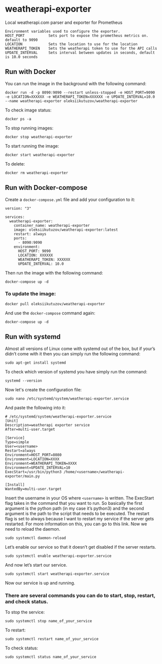 # weatherapi-exporter
Local weatherapi.com parser and exporter for Prometheus

```
Environment variables used to configure the exporter.
HOST_PORT           Sets port to expose the prometheus metrics on. default to 9090
LOCATION            Sets the location to use for the location
WEATHERAPI_TOKEN    Sets the weatherapi token to use for the API calls
UPDATE_INTERVAL     Sets interval between updates in seconds, default is 10.0 seconds
```

## Run with Docker

You can run the image in the background with the following command:
```
docker run -d -p 8090:9090 --restart unless-stopped -e HOST_PORT=9090 -e LOCATION=XXXXXX -e WEATHERAPI_TOKEN=XXXXXX -e UPDATE_INTERVAL=10.0 --name weatherapi-exporter oleksiikutuzov/weatherapi-exporter
```

To check image status:
```
docker ps -a
```

To stop running images:
```
docker stop weatherapi-exporter
```

To start running the image:
```
docker start weatherapi-exporter
```

To delete:
```
docker rm weatherapi-exporter
```
## Run with Docker-compose

Create a `docker-compose.yml` file and add your configuration to it:

```
version: "3"

services:
  weatherapi-exporter:
    container_name: weatherapi-exporter
    image: oleksiikutuzov/weatherapi-exporter:latest
    restart: always
    ports:
      - 8090:9090
    environment:
      HOST_PORT: 9090
      LOCATION: XXXXXX
      WEATHERAPI_TOKEN: XXXXXX
      UPDATE_INTERVAL: 10.0
```

Then run the image with the following command:

```
docker-compose up -d
```
### To update the image:

```
docker pull oleksiikutuzov/weatherapi-exporter
```

And use the `docker-compose` command again:

```
docker-compose up -d
```

## Run with systemd

Almost all versions of Linux come with systemd out of the box, but if your’s didn’t come with it then you can simply run the following command:
```
sudo apt-get install systemd
```

To check which version of systemd you have simply run the command:
```
systemd --version
```

Now let's create the configuration file:
```
sudo nano /etc/systemd/system/weatherapi-exporter.service
```

And paste the following into it:
```
# /etc/systemd/system/weatherapi-exporter.service
[Unit]
Description=weatherapi exporter service
After=multi-user.target

[Service]
Type=simple
User=<username>
Restart=always
Environment=HOST_PORT=8080
Environment=LOCATION=XXXX
Environment=WEATHERAPI_TOKEN=XXXX
Environment=UPDATE_INTERVAL=10
ExecStart=/usr/bin/python3 /home/<username>/weatherapi-exporter/main.py

[Install]
WantedBy=multi-user.target
```

Insert the username in your OS where `<username>` is written. The ExecStart flag takes in the command that you want to run. So basically the first argument is the python path (in my case it’s python3) and the second argument is the path to the script that needs to be executed. The restart flag is set to always because I want to restart my service if the server gets restarted. For more information on this, you can go to this link. Now we need to reload the daemon.
```
sudo systemctl daemon-reload
```

Let’s enable our service so that it doesn’t get disabled if the server restarts.
```
sudo systemctl enable weatherapi-exporter.service
```

And now let’s start our service.
```
sudo systemctl start weatherapi-exporter.service
```

Now our service is up and running.

### There are several commands you can do to start, stop, restart, and check status.

To stop the service:
```
sudo systemctl stop name_of_your_service
```
To restart:
```
sudo systemctl restart name_of_your_service
```

To check status:
```
sudo systemctl status name_of_your_service
```

